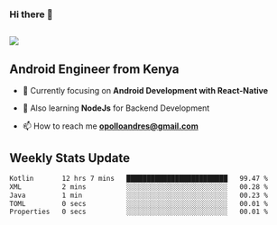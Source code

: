 ### Hi there 👋
<h2 align="left"><img src="https://readme-typing-svg.herokuapp.com?color=000000&lines=I'm+Andrew+Opollo😊;Welcome+to+my+Github😜"> </h2>

## Android Engineer from Kenya


- 🌱 Currently focusing on **Android Development with React-Native**

- 🔭 Also learning **NodeJs** for Backend Development

- 📫 How to reach me **opolloandres@gmail.com**


## Weekly Stats Update
<!--START_SECTION:waka-->

```txt
Kotlin       12 hrs 7 mins   █████████████████████████   99.47 %
XML          2 mins          ░░░░░░░░░░░░░░░░░░░░░░░░░   00.28 %
Java         1 min           ░░░░░░░░░░░░░░░░░░░░░░░░░   00.23 %
TOML         0 secs          ░░░░░░░░░░░░░░░░░░░░░░░░░   00.01 %
Properties   0 secs          ░░░░░░░░░░░░░░░░░░░░░░░░░   00.01 %
```

<!--END_SECTION:waka-->



